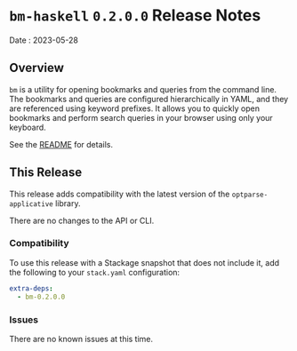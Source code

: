 # `bm-haskell` `0.2.0.0` Release Notes

Date
: 2023-05-28

## Overview

`bm` is a utility for opening bookmarks and queries from the command line.
The bookmarks and queries are configured hierarchically in YAML, and they are
referenced using keyword prefixes.  It allows you to quickly open bookmarks
and perform search queries in your browser using only your keyboard.

See the [README][] for details.

[README]: <https://github.com/ExtremaIS/bm-haskell#readme>

## This Release

This release adds compatibility with the latest version of the
`optparse-applicative` library.

There are no changes to the API or CLI.

### Compatibility

To use this release with a Stackage snapshot that does not include it, add
the following to your `stack.yaml` configuration:

```yaml
extra-deps:
  - bm-0.2.0.0
```

### Issues

There are no known issues at this time.
